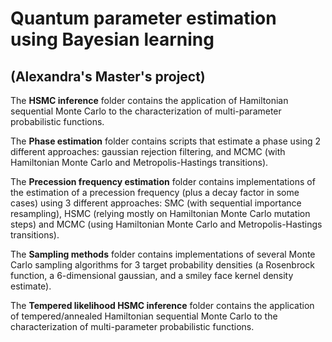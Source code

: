 # Quantum parameter estimation using Bayesian learning 
## (Alexandra's Master's project)

The **HSMC inference** folder contains the application of Hamiltonian sequential Monte Carlo to the characterization of multi-parameter probabilistic functions.

The **Phase estimation** folder contains scripts that estimate a phase using 2 different approaches: gaussian rejection filtering, and MCMC (with Hamiltonian Monte Carlo and Metropolis-Hastings transitions).

The **Precession frequency estimation** folder contains implementations of the estimation of a precession frequency (plus a decay factor in some cases) using 3 different approaches: SMC (with sequential importance resampling), HSMC (relying mostly on Hamiltonian Monte Carlo mutation steps) and MCMC (using Hamiltonian Monte Carlo and Metropolis-Hastings transitions).

The **Sampling methods** folder contains implementations of several Monte Carlo sampling algorithms for 3 target probability densities (a Rosenbrock function, a 6-dimensional gaussian, and a smiley face kernel density estimate).


The **Tempered likelihood HSMC inference** folder contains the application of tempered/annealed Hamiltonian sequential Monte Carlo to the characterization of multi-parameter probabilistic functions.
